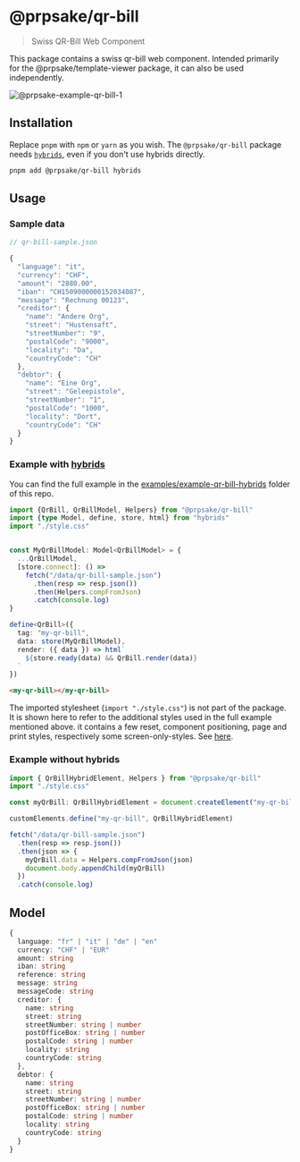 # @prpsake/qr-bill

> Swiss QR-Bill Web Component

This package contains a swiss qr-bill web component. Intended primarily for the @prpsake/template-viewer package, it can also be used independently.

![@prpsake-example-qr-bill-1](https://user-images.githubusercontent.com/22403007/202928330-53dbb68a-443c-4f1e-8fd8-593315cab572.png)

## Installation

Replace `pnpm` with `npm` or `yarn` as you wish.
The `@prpsake/qr-bill` package needs [`hybrids`](https://hybrids.js.org), even if you don't use hybrids directly.
```bash
pnpm add @prpsake/qr-bill hybrids
```

## Usage

### Sample data
```typescript 
// qr-bill-sample.json

{
  "language": "it",
  "currency": "CHF",
  "amount": "2880.00",
  "iban": "CH1509000000152034087",
  "message": "Rechnung 00123",
  "creditor": {
    "name": "Andere Org",
    "street": "Hustensaft",
    "streetNumber": "9",
    "postalCode": "9000",
    "locality": "Da",
    "countryCode": "CH"
  },
  "debtor": {
    "name": "Eine Org",
    "street": "Geleepistole",
    "streetNumber": "1",
    "postalCode": "1000",
    "locality": "Dort",
    "countryCode": "CH"
  }
}

```

### Example with [hybrids](https://hybrids.js.org)
You can find the full example in the [examples/example-qr-bill-hybrids](https://github.com/prpsake/prp/tree/main/examples/example-qr-bill-hybrids) folder of this repo.

```typescript
import {QrBill, QrBillModel, Helpers} from "@prpsake/qr-bill"
import {type Model, define, store, html} from "hybrids"
import "./style.css"


const MyQrBillModel: Model<QrBillModel> = {
  ...QrBillModel,
  [store.connect]: () =>
    fetch("/data/qr-bill-sample.json")
      .then(resp => resp.json())
      .then(Helpers.compFromJson)
      .catch(console.log)
}

define<QrBill>({
  tag: "my-qr-bill",
  data: store(MyQrBillModel),
  render: ({ data }) => html`
    ${store.ready(data) && QrBill.render(data)}
  `
})
```

```html
<my-qr-bill></my-qr-bill>
```

The imported stylesheet (`import "./style.css"`) is not part of the package. It is shown here to refer to the additional styles used in the full example mentioned above. it contains a few reset, component positioning, page and print styles, respectively some screen-only-styles. See [here](https://github.com/prpsake/prp/blob/main/examples/example-qr-bill-hybrids/src/style.css).

### Example without hybrids

```typescript
import { QrBillHybridElement, Helpers } from "@prpsake/qr-bill"
import "./style.css"

const myQrBill: QrBillHybridElement = document.createElement("my-qr-bill")

customElements.define("my-qr-bill", QrBillHybridElement)

fetch("/data/qr-bill-sample.json")
  .then(resp => resp.json())
  .then(json => {
    myQrBill.data = Helpers.compFromJson(json)
    document.body.appendChild(myQrBill)
  })
  .catch(console.log)
```

## Model

```typescript 
{
  language: "fr" | "it" | "de" | "en"
  currency: "CHF" | "EUR"
  amount: string
  iban: string
  reference: string
  message: string
  messageCode: string
  creditor: {
    name: string
    street: string
    streetNumber: string | number
    postOfficeBox: string | number
    postalCode: string | number
    locality: string
    countryCode: string
  },
  debtor: {
    name: string
    street: string
    streetNumber: string | number
    postOfficeBox: string | number
    postalCode: string | number
    locality: string
    countryCode: string
  }
}
```
